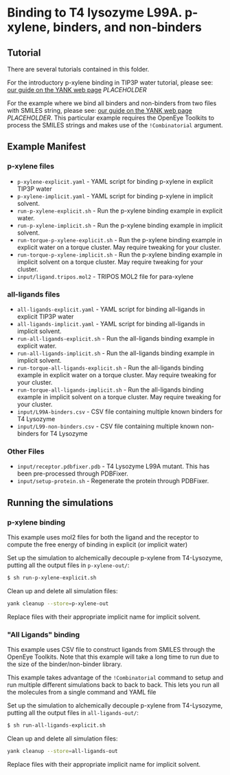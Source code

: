 # Binding to T4 lysozyme L99A. p-xylene, binders, and non-binders

## Tutorial

There are several tutorials contained in this folder.

For the introductory p-xylene binding in TIP3P water tutorial, please see: 
[our guide on the YANK web page](http://getyank.org/examples) *PLACEHOLDER*

For the example where we bind all binders and non-binders from two files 
with SMILES string, please see:
[our guide on the YANK web page](http://getyank.org/examples) *PLACEHOLDER*.
This particular example requires the OpenEye Toolkits 
to process the SMILES strings and makes use of the `!Combinatorial` argument.

## Example Manifest

### p-xylene files 
* `p-xylene-explicit.yaml` - YAML script for binding p-xylene in explicit TIP3P water 
* `p-xylene-implicit.yaml` - YAML script for binding p-xylene in implicit solvent.
* `run-p-xylene-explicit.sh` - Run the p-xylene binding example in explicit water.
* `run-p-xylene-implicit.sh` - Run the p-xylene binding example in implicit solvent.
* `run-torque-p-xylene-explicit.sh` - Run the p-xylene binding example in explicit water on a torque cluster. May require tweaking for your cluster.
* `run-torque-p-xylene-implicit.sh` - Run the p-xylene binding example in implicit solvent on a torque cluster. May require tweaking for your cluster.
* `input/ligand.tripos.mol2` - TRIPOS MOL2 file for para-xylene

### all-ligands files 
* `all-ligands-explicit.yaml` - YAML script for binding all-ligands in explicit TIP3P water 
* `all-ligands-implicit.yaml` - YAML script for binding all-ligands in implicit solvent.
* `run-all-ligands-explicit.sh` - Run the all-ligands binding example in explicit water.
* `run-all-ligands-implicit.sh` - Run the all-ligands binding example in implicit solvent.
* `run-torque-all-ligands-explicit.sh` - Run the all-ligands binding example in explicit water on a torque cluster. May require tweaking for your cluster.
* `run-torque-all-ligands-implicit.sh` - Run the all-ligands binding example in implicit solvent on a torque cluster. May require tweaking for your cluster.
* `input/L99A-binders.csv` - CSV file containing multiple known binders for T4 Lysozyme
* `input/L99-non-binders.csv` - CSV file containing multiple known non-binders for T4 Lysozyme

### Other Files
* `input/receptor.pdbfixer.pdb` - T4 Lysozyme L99A mutant. This has been pre-processed through PDBFixer. 
* `input/setup-protein.sh` - Regenerate the protein through PDBFixer.


## Running the simulations

### p-xylene binding 

This example uses mol2 files for both the ligand and the receptor to compute the free energy of binding 
in explicit (or implicit water)

Set up the simulation to alchemically decouple p-xylene from T4-Lysozyme, putting all the output files in `p-xylene-out/`:
```bash
$ sh run-p-xylene-explicit.sh
```

Clean up and delete all simulation files:
```bash
yank cleanup --store=p-xylene-out
```

Replace files with their appropriate implicit name for implicit solvent.

### "All Ligands" binding

This example uses CSV file to construct ligands from SMILES through the 
OpenEye Toolkits. Note that this example will take a long time to run 
due to the size of the binder/non-binder library.

This example takes advantage of the `!Combinatorial` command to setup and 
run multiple different simulations back to back to back. This lets you run 
all the molecules from a single command and YAML file

Set up the simulation to alchemically decouple p-xylene from T4-Lysozyme, putting all the output files in `all-ligands-out/`:
```bash
$ sh run-all-ligands-explicit.sh
```

Clean up and delete all simulation files:
```bash
yank cleanup --store=all-ligands-out
```

Replace files with their appropriate implicit name for implicit solvent.